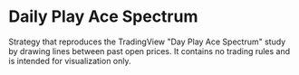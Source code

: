 # Daily Play Ace Spectrum

Strategy that reproduces the TradingView "Day Play Ace Spectrum" study by drawing lines between past open prices. It contains no trading rules and is intended for visualization only.

